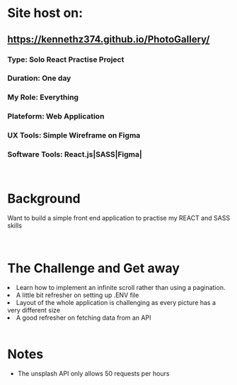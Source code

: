 # Site host on:

## https://kennethz374.github.io/PhotoGallery/

### <b> Type:</b> Solo React Practise Project

### <b> Duration:</b> One day

### <b> My Role:</b> Everything

### <b> Plateform:</b> Web Application

### <b> UX Tools:</b> Simple Wireframe on Figma

### <b> Software Tools:</b> React.js|SASS|Figma|

<br>

# Background

<p> Want to build a simple front end application to practise my REACT and SASS skills</p>
<br>

# The Challenge and Get away

<li> Learn how to implement an infinite scroll rather than using a pagination.</li>
<li> A little bit refresher on setting up .ENV file</li>
<li> Layout of the whole application is challenging as every picture has a very different size </li>
<li> A good refresher on fetching data from an API </li>

<br>

# Notes

- The unsplash API only allows 50 requests per hours
